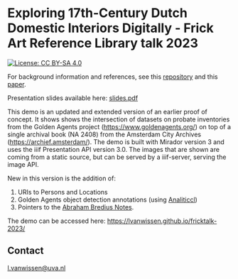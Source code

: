 # Exploring 17th-Century Dutch Domestic Interiors Digitally - Frick Art Reference Library talk 2023
[![License: CC BY-SA 4.0](https://img.shields.io/badge/License-CC%20BY--SA%204.0-blue.svg)](https://creativecommons.org/licenses/by-sa/4.0/)

For background information and references, see this [repository](https://github.com/LvanWissen/ga-dh2020-demo) and this [paper](https://dh2020.adho.org/wp-content/uploads/2020/07/137_TheMontiasCaseanexperimentwithdatareconciliationandprovenancebetweenresearchandculturalheritageinstitutions.html).

Presentation slides available here: [slides.pdf](slides.pdf)

This demo is an updated and extended version of an earlier proof of concept. It shows shows the intersection of datasets on probate inventories from the Golden Agents project (https://www.goldenagents.org/) on top of a single archival book (NA 2408) from the Amsterdam City Archives (https://archief.amsterdam/). The demo is built with Mirador version 3 and uses the iiif Presentation API version 3.0. The images that are shown are coming from a static source, but can be served by a iiif-server, serving the image API.

New in this version is the addition of: 
1. URIs to Persons and Locations
2. Golden Agents object detection annotations (using [Analiticcl](https://github.com/proycon/analiticcl))
3. Pointers to the [Abraham Bredius Notes](https://github.com/knaw-huc/golden-agents-bredius/).

The demo can be accessed here: https://lvanwissen.github.io/fricktalk-2023/

## Contact
l.vanwissen@uva.nl

